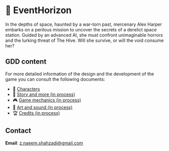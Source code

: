 # :rocket: EventHorizon

In the depths of space, haunted by a war-torn past, mercenary Alex Harper embarks on a perilous mission to uncover the secrets of a derelict space station. Guided by an advanced AI, she must confront unimaginable horrors and the lurking threat of The Hive. Will she survive, or will the void consume her?

## GDD content

For more detailed information of the design and the development of the game you can consult the following documents:

- :bust_in_silhouette: [Characters](GDD/characters.md)
- :book: [Story and more (in process)]()
- :video_game: [Game mechanics (in process)]()
- :art: [Art and sound (in process)]()
- :trophy: [Credits (in process)]()

## Contact

**Email**: [z.naeem.shahzadi@gmail.com](z.naeem.shahzadi@gmail.com)
